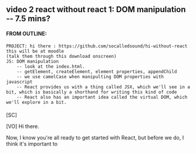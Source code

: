 ## video 2 react without react 1: DOM manipulation -- 7.5 mins?

#### FROM OUTLINE:

    PROJECT: hi there : https://github.com/socalledsound/hi-without-react
    this will be at moodle
    (talk them through this download onscreen)
    JS: DOM manipulation
        -- look at the index.html.
        -- getElement, createElement, element properties, appendChild
        -- we use camelCase when manipulting DOM properties with javascript
        -- React provides us with a thing called JSX, which we'll see in a bit, which is basically a shorthand for writing this kind of code
        -- React also has an important idea called the virtual DOM, which we'll explore in a bit.

####

[SC]

[VO]
Hi there.

Now, I know you're all ready to get started with React, but before we do, I think it's important to
